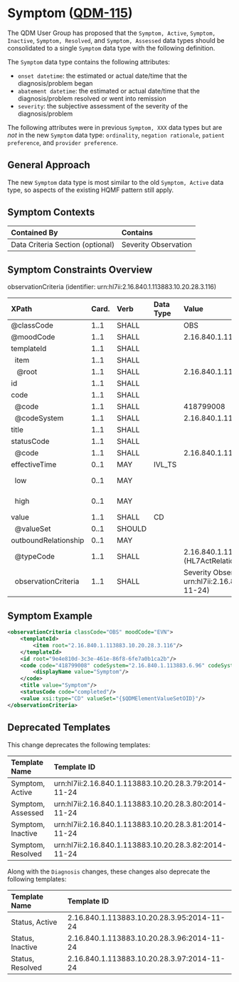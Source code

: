 Symptom ([QDM-115](http://jira.oncprojectracking.org/browse/QDM-115)\)
======================================================================

The QDM User Group has proposed that the `Symptom, Active`, `Symptom, Inactive`, `Symptom, Resolved`, and `Symptom, Assessed` data types should be consolidated to a single `Symptom` data type with the following definition.

The `Symptom` data type contains the following attributes:

-	`onset datetime`: the estimated or actual date/time that the diagnosis/problem began
-	`abatement datetime`: the estimated or actual date/time that the diagnosis/problem resolved or went into remission
-	`severity`: the subjective assessment of the severity of the diagnosis/problem

The following attributes were in previous `Symptom, XXX` data types but are *not* in the new `Symptom` data type: `ordinality`, `negation rationale`, `patient preference`, and `provider preference`.

General Approach
----------------

The new `Symptom` data type is most similar to the old `Symptom, Active` data type, so aspects of the existing HQMF pattern still apply.

Symptom Contexts
----------------

| Contained By                     | Contains             |
|:---------------------------------|:---------------------|
| Data Criteria Section (optional) | Severity Observation |

Symptom Constraints Overview
----------------------------

observationCriteria (identifier: urn:hl7ii:2.16.840.1.113883.10.20.28.3.116)

| XPath                      | Card. | Verb   | Data Type | Value                                                                                   | QDM Attribute                       |
|:---------------------------|:------|:-------|:----------|:----------------------------------------------------------------------------------------|:------------------------------------|
| @classCode                 | 1..1  | SHALL  |           | OBS                                                                                     |                                     |
| @moodCode                  | 1..1  | SHALL  |           | 2.16.840.1.113883.5.1001 (ActMood) = EVN                                                |                                     |
| templateId                 | 1..1  | SHALL  |           |                                                                                         |                                     |
| &nbsp; item                | 1..1  | SHALL  |           |                                                                                         |                                     |
| &nbsp;&nbsp; @root         | 1..1  | SHALL  |           | 2.16.840.1.113883.10.20.28.3.116                                                        |                                     |
| id                         | 1..1  | SHALL  |           |                                                                                         |                                     |
| code                       | 1..1  | SHALL  |           |                                                                                         |                                     |
| &nbsp; @code               | 1..1  | SHALL  |           | 418799008                                                                               |                                     |
| &nbsp; @codeSystem         | 1..1  | SHALL  |           | 2.16.840.1.113883.6.96 (SNOMED CT)                                                      |                                     |
| title                      | 1..1  | SHALL  |           |                                                                                         |                                     |
| statusCode                 | 1..1  | SHALL  |           |                                                                                         |                                     |
| &nbsp; @code               | 1..1  | SHALL  |           | 2.16.840.1.113883.5.14 (ActStatus) = completed                                          |                                     |
| effectiveTime              | 0..1  | MAY    | IVL_TS    |                                                                                         |                                     |
| &nbsp; low                 | 0..1  | MAY    |           |                                                                                         | onset datetime *(default start)*    |
| &nbsp; high                | 0..1  | MAY    |           |                                                                                         | abatement datetime *(default stop)* |
| value                      | 1..1  | SHALL  | CD        |                                                                                         |                                     |
| &nbsp; @valueSet           | 0..1  | SHOULD |           |                                                                                         | {$QDMElementValueSetOID}            |
| outboundRelationship       | 0..1  | MAY    |           |                                                                                         |                                     |
| &nbsp; @typeCode           | 1..1  | SHALL  |           | 2.16.840.1.113883.5.1002 (HL7ActRelationshipType) = REFR                                |                                     |
| &nbsp; observationCriteria | 1..1  | SHALL  |           | Severity Observation (identifier: urn:hl7ii:2.16.840.1.113883.10.20.28.3.93:2014-11-24) | severity                            |

Symptom Example
---------------

```xml
<observationCriteria classCode="OBS" moodCode="EVN">
    <templateId>
        <item root="2.16.840.1.113883.10.20.28.3.116"/>
    </templateId>
    <id root="9e4e810d-3c3e-461e-86f8-6fe7a0b1ca2b"/>
    <code code="418799008" codeSystem="2.16.840.1.113883.6.96" codeSystemName="SNOMED CT">
        <displayName value="Symptom"/>
    </code>
    <title value="Symptom"/>
    <statusCode code="completed"/>
    <value xsi:type="CD" valueSet="{$QDMElementValueSetOID}"/>
</observationCriteria>
```

Deprecated Templates
--------------------

This change deprecates the following templates:

| Template Name     | Template ID                                          |
|:------------------|:-----------------------------------------------------|
| Symptom, Active   | urn:hl7ii:2.16.840.1.113883.10.20.28.3.79:2014-11-24 |
| Symptom, Assessed | urn:hl7ii:2.16.840.1.113883.10.20.28.3.80:2014-11-24 |
| Symptom, Inactive | urn:hl7ii:2.16.840.1.113883.10.20.28.3.81:2014-11-24 |
| Symptom, Resolved | urn:hl7ii:2.16.840.1.113883.10.20.28.3.82:2014-11-24 |

Along with the `Diagnosis` changes, these changes also deprecate the following templates:

| Template Name    | Template ID                                |
|:-----------------|:-------------------------------------------|
| Status, Active   | 2.16.840.1.113883.10.20.28.3.95:2014-11-24 |
| Status, Inactive | 2.16.840.1.113883.10.20.28.3.96:2014-11-24 |
| Status, Resolved | 2.16.840.1.113883.10.20.28.3.97:2014-11-24 |
